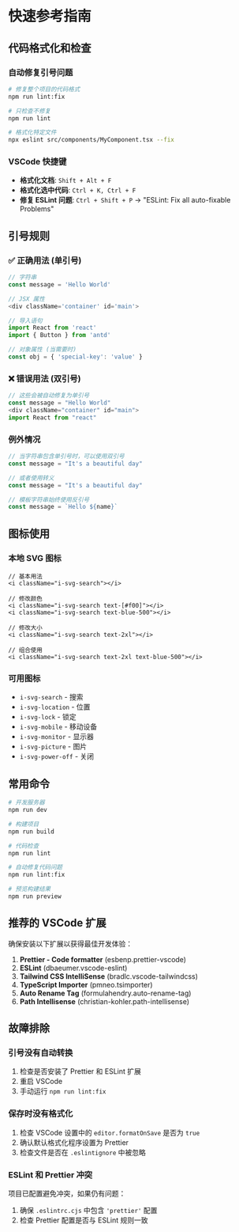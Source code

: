 # 快速参考指南

## 代码格式化和检查

### 自动修复引号问题

```bash
# 修复整个项目的代码格式
npm run lint:fix

# 只检查不修复
npm run lint

# 格式化特定文件
npx eslint src/components/MyComponent.tsx --fix
```

### VSCode 快捷键

- **格式化文档**: `Shift + Alt + F`
- **格式化选中代码**: `Ctrl + K, Ctrl + F`
- **修复 ESLint 问题**: `Ctrl + Shift + P` → "ESLint: Fix all auto-fixable Problems"

## 引号规则

### ✅ 正确用法 (单引号)

```typescript
// 字符串
const message = 'Hello World'

// JSX 属性
<div className='container' id='main'>

// 导入语句
import React from 'react'
import { Button } from 'antd'

// 对象属性 (当需要时)
const obj = { 'special-key': 'value' }
```

### ❌ 错误用法 (双引号)

```typescript
// 这些会被自动修复为单引号
const message = "Hello World"
<div className="container" id="main">
import React from "react"
```

### 例外情况

```typescript
// 当字符串包含单引号时，可以使用双引号
const message = "It's a beautiful day"

// 或者使用转义
const message = "It's a beautiful day"

// 模板字符串始终使用反引号
const message = `Hello ${name}`
```

## 图标使用

### 本地 SVG 图标

```tsx
// 基本用法
<i className="i-svg-search"></i>

// 修改颜色
<i className="i-svg-search text-[#f00]"></i>
<i className="i-svg-search text-blue-500"></i>

// 修改大小
<i className="i-svg-search text-2xl"></i>

// 组合使用
<i className="i-svg-search text-2xl text-blue-500"></i>
```

### 可用图标

- `i-svg-search` - 搜索
- `i-svg-location` - 位置
- `i-svg-lock` - 锁定
- `i-svg-mobile` - 移动设备
- `i-svg-monitor` - 显示器
- `i-svg-picture` - 图片
- `i-svg-power-off` - 关闭

## 常用命令

```bash
# 开发服务器
npm run dev

# 构建项目
npm run build

# 代码检查
npm run lint

# 自动修复代码问题
npm run lint:fix

# 预览构建结果
npm run preview
```

## 推荐的 VSCode 扩展

确保安装以下扩展以获得最佳开发体验：

1. **Prettier - Code formatter** (esbenp.prettier-vscode)
2. **ESLint** (dbaeumer.vscode-eslint)
3. **Tailwind CSS IntelliSense** (bradlc.vscode-tailwindcss)
4. **TypeScript Importer** (pmneo.tsimporter)
5. **Auto Rename Tag** (formulahendry.auto-rename-tag)
6. **Path Intellisense** (christian-kohler.path-intellisense)

## 故障排除

### 引号没有自动转换

1. 检查是否安装了 Prettier 和 ESLint 扩展
2. 重启 VSCode
3. 手动运行 `npm run lint:fix`

### 保存时没有格式化

1. 检查 VSCode 设置中的 `editor.formatOnSave` 是否为 `true`
2. 确认默认格式化程序设置为 Prettier
3. 检查文件是否在 `.eslintignore` 中被忽略

### ESLint 和 Prettier 冲突

项目已配置避免冲突，如果仍有问题：

1. 确保 `.eslintrc.cjs` 中包含 `'prettier'` 配置
2. 检查 Prettier 配置是否与 ESLint 规则一致
